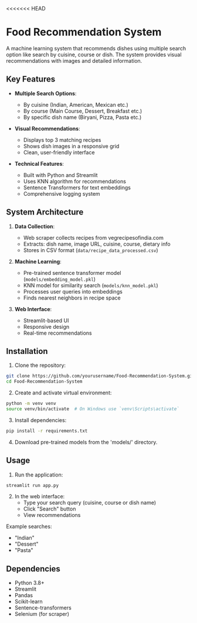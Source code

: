 <<<<<<< HEAD
# Food Recommendation System

A machine learning system that recommends dishes using multiple search option like search by cuisine, course or dish. The system provides visual recommendations with images and detailed information.

## Key Features

- **Multiple Search Options**:
  - By cuisine (Indian, American, Mexican etc.)
  - By course (Main Course, Dessert, Breakfast etc.)
  - By specific dish name (Biryani, Pizza, Pasta etc.)
  
- **Visual Recommendations**:
  - Displays top 3 matching recipes
  - Shows dish images in a responsive grid
  - Clean, user-friendly interface

- **Technical Features**:
  - Built with Python and Streamlit
  - Uses KNN algorithm for recommendations
  - Sentence Transformers for text embeddings
  - Comprehensive logging system

## System Architecture

1. **Data Collection**:
   - Web scraper collects recipes from vegrecipesofindia.com
   - Extracts: dish name, image URL, cuisine, course, dietary info
   - Stores in CSV format (`data/recipe_data_processed.csv`)

2. **Machine Learning**:
   - Pre-trained sentence transformer model (`models/embedding_model.pkl`)
   - KNN model for similarity search (`models/knn_model.pkl`)
   - Processes user queries into embeddings
   - Finds nearest neighbors in recipe space

3. **Web Interface**:
   - Streamlit-based UI
   - Responsive design
   - Real-time recommendations

## Installation

1. Clone the repository:
```bash
git clone https://github.com/yourusername/Food-Recommendation-System.git
cd Food-Recommendation-System
```

2. Create and activate virtual environment:
```bash
python -m venv venv
source venv/bin/activate  # On Windows use `venv\Scripts\activate`
```

3. Install dependencies:
```bash
pip install -r requirements.txt
```

4. Download pre-trained models from the 'models/' directory.

## Usage

1. Run the application:
```bash
streamlit run app.py
```

2. In the web interface:
   - Type your search query (cuisine, course or dish name)
   - Click "Search" button
   - View recommendations

Example searches:
- "Indian"
- "Dessert" 
- "Pasta"

## Dependencies

- Python 3.8+
- Streamlit
- Pandas
- Scikit-learn
- Sentence-transformers
- Selenium (for scraper)
